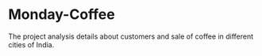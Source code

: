 # Monday-Coffee
The project analysis details about customers and sale of coffee in different cities of India.
